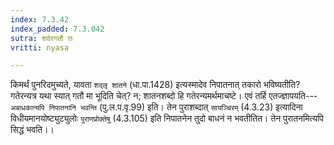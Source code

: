 ```yaml
---
index: 7.3.42
index_padded: 7.3.042
sutra: शदेरगतौ तः
vritti: nyasa

---
```

किमर्थं पुनरिदमुच्यते, यावता `शद्लृ शातने` (धा.पा.1428) इत्यस्मादेव निपातनात् तकारो भविष्यतीति? गतेरन्यत्र यथा स्यात् गतौ मा भूदिति चेत्? न; शातनशब्दो हि गतेरन्यमर्थमाचष्टे। एवं तर्हि एतज्ज्ञापयति---`अबाधकान्यपि निपातनानि भवन्ति` (पु.ल.प.वृ.99) इति। तेन पुराशब्दात् `सायञ्चिरम्` (4.3.23) इत्यादिना विधीयमानयोष्ट्युट्युलोः `पुराणप्रोक्तेषु` (4.3.105) इति निपातनेन तुदो बाधनं न भवतीतित। तेन पुरातनमित्यपि सिद्धं भवति।।